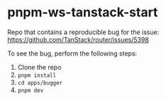 # pnpm-ws-tanstack-start

Repo that contains a reproducible bug for the issue: https://github.com/TanStack/router/issues/5398

To see the bug, perform the following steps:

1. Clone the repo
2. `pnpm install`
3. `cd apps/bugger`
4. `pnpm dev`
